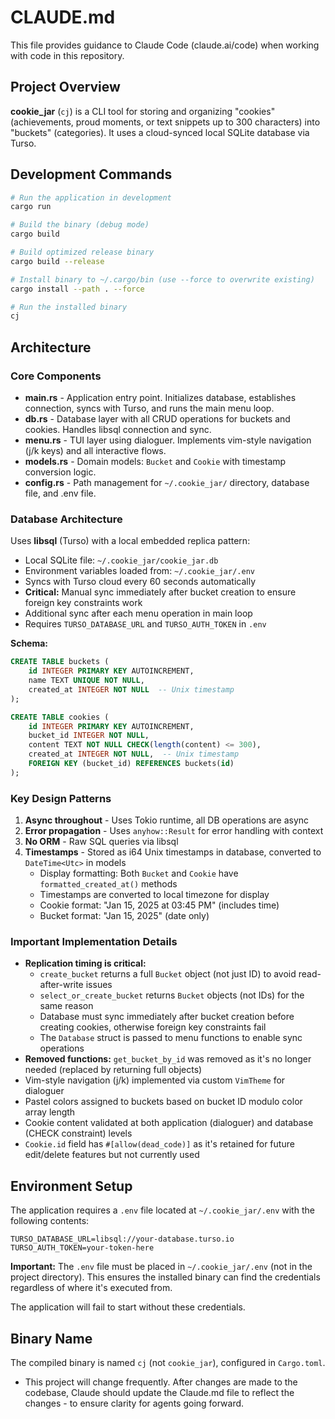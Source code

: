 # CLAUDE.md

This file provides guidance to Claude Code (claude.ai/code) when working with code in this repository.

## Project Overview

**cookie_jar** (`cj`) is a CLI tool for storing and organizing "cookies" (achievements, proud moments, or text snippets up to 300 characters) into "buckets" (categories). It uses a cloud-synced local SQLite database via Turso.

## Development Commands

```bash
# Run the application in development
cargo run

# Build the binary (debug mode)
cargo build

# Build optimized release binary
cargo build --release

# Install binary to ~/.cargo/bin (use --force to overwrite existing)
cargo install --path . --force

# Run the installed binary
cj
```

## Architecture

### Core Components

- **main.rs** - Application entry point. Initializes database, establishes connection, syncs with Turso, and runs the main menu loop.
- **db.rs** - Database layer with all CRUD operations for buckets and cookies. Handles libsql connection and sync.
- **menu.rs** - TUI layer using dialoguer. Implements vim-style navigation (j/k keys) and all interactive flows.
- **models.rs** - Domain models: `Bucket` and `Cookie` with timestamp conversion logic.
- **config.rs** - Path management for `~/.cookie_jar/` directory, database file, and .env file.

### Database Architecture

Uses **libsql** (Turso) with a local embedded replica pattern:
- Local SQLite file: `~/.cookie_jar/cookie_jar.db`
- Environment variables loaded from: `~/.cookie_jar/.env`
- Syncs with Turso cloud every 60 seconds automatically
- **Critical:** Manual sync immediately after bucket creation to ensure foreign key constraints work
- Additional sync after each menu operation in main loop
- Requires `TURSO_DATABASE_URL` and `TURSO_AUTH_TOKEN` in `.env`

**Schema:**
```sql
CREATE TABLE buckets (
    id INTEGER PRIMARY KEY AUTOINCREMENT,
    name TEXT UNIQUE NOT NULL,
    created_at INTEGER NOT NULL  -- Unix timestamp
);

CREATE TABLE cookies (
    id INTEGER PRIMARY KEY AUTOINCREMENT,
    bucket_id INTEGER NOT NULL,
    content TEXT NOT NULL CHECK(length(content) <= 300),
    created_at INTEGER NOT NULL,  -- Unix timestamp
    FOREIGN KEY (bucket_id) REFERENCES buckets(id)
);
```

### Key Design Patterns

1. **Async throughout** - Uses Tokio runtime, all DB operations are async
2. **Error propagation** - Uses `anyhow::Result` for error handling with context
3. **No ORM** - Raw SQL queries via libsql
4. **Timestamps** - Stored as i64 Unix timestamps in database, converted to `DateTime<Utc>` in models
   - Display formatting: Both `Bucket` and `Cookie` have `formatted_created_at()` methods
   - Timestamps are converted to local timezone for display
   - Cookie format: "Jan 15, 2025 at 03:45 PM" (includes time)
   - Bucket format: "Jan 15, 2025" (date only)

### Important Implementation Details

- **Replication timing is critical:**
  - `create_bucket` returns a full `Bucket` object (not just ID) to avoid read-after-write issues
  - `select_or_create_bucket` returns `Bucket` objects (not IDs) for the same reason
  - Database must sync immediately after bucket creation before creating cookies, otherwise foreign key constraints fail
  - The `Database` struct is passed to menu functions to enable sync operations
- **Removed functions:** `get_bucket_by_id` was removed as it's no longer needed (replaced by returning full objects)
- Vim-style navigation (j/k) implemented via custom `VimTheme` for dialoguer
- Pastel colors assigned to buckets based on bucket ID modulo color array length
- Cookie content validated at both application (dialoguer) and database (CHECK constraint) levels
- `Cookie.id` field has `#[allow(dead_code)]` as it's retained for future edit/delete features but not currently used

## Environment Setup

The application requires a `.env` file located at `~/.cookie_jar/.env` with the following contents:
```
TURSO_DATABASE_URL=libsql://your-database.turso.io
TURSO_AUTH_TOKEN=your-token-here
```

**Important:** The `.env` file must be placed in `~/.cookie_jar/.env` (not in the project directory). This ensures the installed binary can find the credentials regardless of where it's executed from.

The application will fail to start without these credentials.

## Binary Name

The compiled binary is named `cj` (not `cookie_jar`), configured in `Cargo.toml`.
- This project will change frequently. After changes are made to the codebase, Claude should update the Claude.md file to reflect the changes - to ensure clarity for agents going forward.
